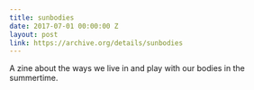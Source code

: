 ```yaml
---
title: sunbodies
date: 2017-07-01 00:00:00 Z
layout: post
link: https://archive.org/details/sunbodies
---
```


A zine about the ways we live in and play with our bodies in the summertime.
